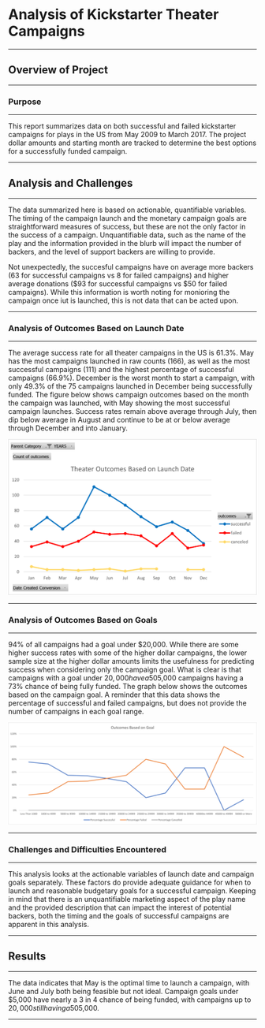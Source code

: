 # Analysis of Kickstarter Theater Campaigns

---
## Overview of Project

---
### Purpose

---
This report summarizes data on both successful and failed kickstarter campaigns for plays in the US from May 2009 to March 2017. The project dollar amounts and starting month are tracked to determine the best options for a successfully funded campaign.

---
## Analysis and Challenges

---
The data summarized here is based on actionable, quantifiable variables. The timing of the campaign launch and the monetary campaign goals are straightforward measures of success, but these are not the only factor in the success of a campaign. Unquantifiable data, such as the name of the play and the information provided in the blurb will impact the number of backers, and the level of support backers are willing to provide. 

Not unexpectedly, the succesful campaigns have on average more backers (63 for successful campaigns vs 8 for failed campaigns) and higher average donations ($93 for successful campaigns vs $50 for failed campaigns). While this information is worth noting for monioring the campaign once iut is launched, this is not data that can be acted upon.

---
### Analysis of Outcomes Based on Launch Date
---
The average success rate for all theater campaigns in the US is 61.3%. May has the most campaigns launched in raw counts (166), as well as the most successful campaigns (111) and the highest percentage of successful campaigns (66.9%). December is the worst month to start a campaign, with only 49.3% of the 75 campaigns launched in December being successfully funded. The figure below shows campaign outcomes based on the month the campaign was launched, with May showing the most successful campaign launches. Success rates remain above average through July, then dip below average in August and continue to be at or below average through December and into January. 

![Theater Campaigns by Month Launched. Data is from May 2009 to March 2017.](https://github.com/jaime-mclean/kickstarter-analysis/blob/main/Theater_Outcomes_vs_Launch.png) 

---
### Analysis of Outcomes Based on Goals
---
94% of all campaigns had a goal under $20,000. While there are some higher success rates with some of the higher dollar campaigns, the lower sample size at the higher dollar amounts limits the usefulness for predicting success when considering only the campaign goal. What is clear is that campaigns with a goal under $20,000 have a 50% or greater chance of success, with sub-$5,000 campaigns having a 73% chance of being fully funded. The graph below shows the outcomes based on the campaign goal. A reminder that this data shows the percentage of successful and failed campaigns, but does not provide the number of campaigns in each goal range.

![Outcomes of campaigns based on campaign goal](https://github.com/jaime-mclean/kickstarter-analysis/blob/main/Outcomes_vs_Goals.png)

---
### Challenges and Difficulties Encountered
---
This analysis looks at the actionable variables of launch date and campaign goals separately. These factors do provide adequate guidance for when to launch and reasonable budgetary goals for a successful campaign. Keeping in mind that there is an unquantifiable marketing aspect of the play name and the provided description that can impact the interest of potential backers, both the timing and the goals of successful campaigns are apparent in this analysis.

---
## Results
---
The data indicates that May is the optimal time to launch a campaign, with June and July both being feasible but not ideal. Campaign goals under $5,000 have nearly a 3 in 4 chance of being funded, with campaigns up to $20,000 still having a 50% or greater chance of full funding. For the highest probability of success, launch the campaign in May with a goal of <$5,000. 

---
